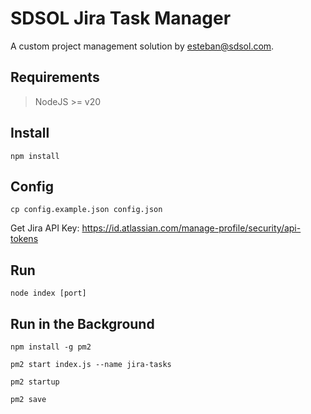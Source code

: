 SDSOL Jira Task Manager
=============

A custom project management solution by <esteban@sdsol.com>.

## Requirements

> NodeJS >= v20

## Install

```
npm install
```

## Config


```
cp config.example.json config.json
```

Get Jira API Key: https://id.atlassian.com/manage-profile/security/api-tokens


## Run

```
node index [port]
```

## Run in the Background

```
npm install -g pm2
```

```
pm2 start index.js --name jira-tasks
```

```
pm2 startup
```

```
pm2 save
```
